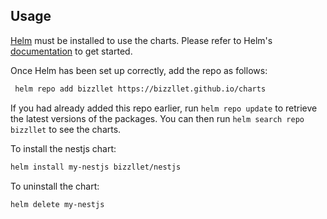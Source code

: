 ## Usage

[Helm](https://helm.sh) must be installed to use the charts.  Please refer to
Helm's [documentation](https://helm.sh/docs) to get started.

Once Helm has been set up correctly, add the repo as follows:
```bash
 helm repo add bizzllet https://bizzllet.github.io/charts
 ```

If you had already added this repo earlier, run `helm repo update` to retrieve the latest versions of the packages. 
You can then run `helm search repo bizzllet` to see the charts.

To install the nestjs chart:
```bash
helm install my-nestjs bizzllet/nestjs
```

To uninstall the chart:
```bash
helm delete my-nestjs
```
